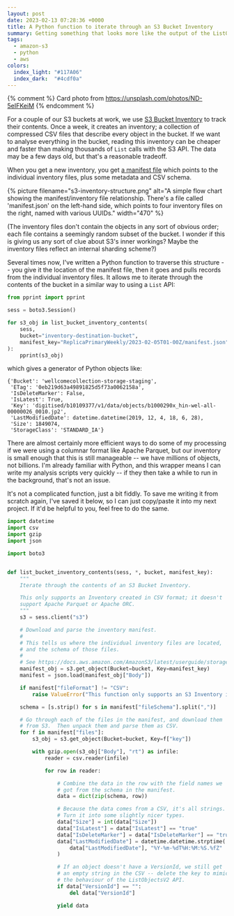 ```yaml
---
layout: post
date: 2023-02-13 07:28:36 +0000
title: A Python function to iterate through an S3 Bucket Inventory
summary: Getting something that looks more like the output of the ListObjectsV2 API.
tags:
  - amazon-s3
  - python
  - aws
colors:
  index_light: "#117A06"
  index_dark:  "#4cdf0a"
---
```


{% comment %}
  Card photo from https://unsplash.com/photos/ND-5eIFKeiM
{% endcomment %}

For a couple of our S3 buckets at work, we use [S3 Bucket Inventory][awsdocs] to track their contents.
Once a week, it creates an inventory; a collection of compressed CSV files that describe every object in the bucket.
If we want to analyse everything in the bucket, reading this inventory can be cheaper and faster than making thousands of `List` calls with the S3 API.
The data may be a few days old, but that's a reasonable tradeoff.

When you get a new inventory, you get [a manifest file] which points to the individual inventory files, plus some metadata and CSV schema.

{%
  picture
  filename="s3-inventory-structure.png"
  alt="A simple flow chart showing the manifest/inventory file relationship. There's a file called 'manifest.json' on the left-hand side, which points to four inventory files on the right, named with various UUIDs."
  width="470"
%}

(The inventory files don't contain the objects in any sort of obvious order; each file contains a seemingly random subset of the bucket.
I wonder if this is giving us any sort of clue about S3's inner workings?
Maybe the inventory files reflect an internal sharding scheme?)

[awsdocs]: https://docs.aws.amazon.com/AmazonS3/latest/userguide/storage-inventory.html
[a manifest file]: https://docs.aws.amazon.com/AmazonS3/latest/userguide/storage-inventory-location.html#storage-inventory-location-manifest



Several times now, I've written a Python function to traverse this structure -- you give it the location of the manifest file, then it goes and pulls records from the individual inventory files.
It allows me to iterate through the contents of the bucket in a similar way to using a `List` API:

```python
from pprint import pprint

sess = boto3.Session()

for s3_obj in list_bucket_inventory_contents(
    sess,
    bucket="inventory-destination-bucket",
    manifest_key="ReplicaPrimaryWeekly/2023-02-05T01-00Z/manifest.json",
):
    pprint(s3_obj)
```

which gives a generator of Python objects like:

```
{'Bucket': 'wellcomecollection-storage-staging',
 'ETag': '0eb219d63a49891825d5f73a0062158a',
 'IsDeleteMarker': False,
 'IsLatest': True,
 'Key': 'digitised/b10109377/v1/data/objects/b1000290x_hin-wel-all-00000026_0010.jp2',
 'LastModifiedDate': datetime.datetime(2019, 12, 4, 18, 6, 28),
 'Size': 1849074,
 'StorageClass': 'STANDARD_IA'}
```

There are almost certainly more efficient ways to do some of my processing if we were using a columnar format like Apache Parquet, but our inventory is small enough that this is still manageable -- we have millions of objects, not billions.
I'm already familiar with Python, and this wrapper means I can write my analysis scripts very quickly -- if they then take a while to run in the background, that's not an issue.

It's not a complicated function, just a bit fiddly.
To save me writing it from scratch again, I've saved it below, so I can just copy/paste it into my next project.
If it'd be helpful to you, feel free to do the same.

```python
import datetime
import csv
import gzip
import json

import boto3


def list_bucket_inventory_contents(sess, *, bucket, manifest_key):
    """
    Iterate through the contents of an S3 Bucket Inventory.

    This only supports an Inventory created in CSV format; it doesn't
    support Apache Parquet or Apache ORC.
    """
    s3 = sess.client("s3")

    # Download and parse the inventory manifest.
    #
    # This tells us where the individual inventory files are located,
    # and the schema of those files.
    #
    # See https://docs.aws.amazon.com/AmazonS3/latest/userguide/storage-inventory-location.html#storage-inventory-location-manifest
    manifest_obj = s3.get_object(Bucket=bucket, Key=manifest_key)
    manifest = json.load(manifest_obj["Body"])

    if manifest["fileFormat"] != "CSV":
        raise ValueError("This function only supports an S3 Inventory in CSV format")

    schema = [s.strip() for s in manifest["fileSchema"].split(",")]

    # Go through each of the files in the manifest, and download them
    # from S3.  Then unpack them and parse them as CSV.
    for f in manifest["files"]:
        s3_obj = s3.get_object(Bucket=bucket, Key=f["key"])

        with gzip.open(s3_obj["Body"], "rt") as infile:
            reader = csv.reader(infile)

            for row in reader:

                # Combine the data in the row with the field names we
                # got from the schema in the manifest.
                data = dict(zip(schema, row))

                # Because the data comes from a CSV, it's all strings.
                # Turn it into some slightly nicer types.
                data["Size"] = int(data["Size"])
                data["IsLatest"] = data["IsLatest"] == "true"
                data["IsDeleteMarker"] = data["IsDeleteMarker"] == "true"
                data["LastModifiedDate"] = datetime.datetime.strptime(
                    data["LastModifiedDate"], "%Y-%m-%dT%H:%M:%S.%fZ"
                )

                # If an object doesn't have a VersionId, we still get
                # an empty string in the CSV -- delete the key to mimic
                # the behaviour of the ListObjectsV2 API.
                if data["VersionId"] == "":
                    del data["VersionId"]

                yield data
```
